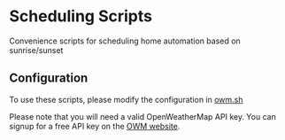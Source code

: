 # Scheduling Scripts

Convenience scripts for scheduling home automation based on
sunrise/sunset

## Configuration

To use these scripts, please modify the configuration in
[owm.sh](https://github.com/mharvan/pycame/blob/master/scheduling/owm.sh)

Please note that you will need a valid OpenWeatherMap API key.
You can signup for a free API key on the
[OWM website](https://home.openweathermap.org/users/sign_up).
